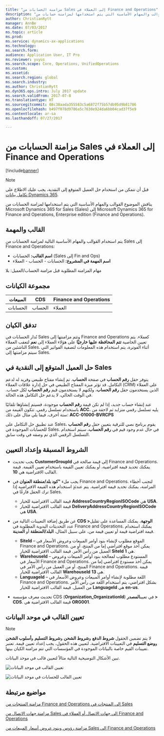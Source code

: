 ```yaml
---
title: "مزامنة الحسابات من Sales إلى العملاء في Finance and Operations"
description: "يناقش الموضوع القوالب والمهام الأساسية التي يتم استخدامها لمزامنة حسابات من Microsoft Dynamics 365 for Sales إلى Microsoft Dynamics 365 for Finance and Operations, Enterprise edition."
author: ChristianRytt
manager: AnnBe
ms.date: 07/03/2017
ms.topic: article
ms.prod: 
ms.service: dynamics-ax-applications
ms.technology: 
ms.search.form: 
audience: Application User, IT Pro
ms.reviewer: yuyus
ms.search.scope: Core, Operations, UnifiedOperations
ms.custom: 
ms.assetid: 
ms.search.region: global
ms.search.industry: 
ms.author: ChristianRytt
ms.dyn365.ops.intro: July 2017 update
ms.search.validFrom: 2017-07-8
ms.translationtype: HT
ms.sourcegitcommit: 08c38aada355583c5a6872f75b57db95d9b81786
ms.openlocfilehash: b497f078d9786a5c7630e924da6bb04cad37f5e9
ms.contentlocale: ar-sa
ms.lasthandoff: 07/27/2017

---
```


# <a name="synchronize-accounts-from-sales-to-customers-in-finance-and-operations"></a>مزامنة الحسابات من Sales إلى العملاء في Finance and Operations

[!include[banner](../includes/banner.md)]

> [!NOTE]
> قبل أن تتمكن من استخدام حل العميل المتوقع إلى النقدية، يجب عليك الاطلاع على [تكامل بيانات Dynamics 365](https://docs.microsoft.com/en-us/common-data-service/entity-reference/dynamics-365-integration). 

يناقش الموضوع القوالب والمهام الأساسية التي يتم استخدامها لمزامنة الحسابات من Microsoft Dynamics 365 for Sales (Sales) إلى Microsoft Dynamics 365 for Finance and Operations, Enterprise edition (Finance and Operations).

## <a name="template-and-task"></a>القالب والمهمة

يتم استخدام القوالب والمهام الأساسية التالية لمزامنة الحسابات من Sales إلى Finance and Operations:

- **اسم القالب:** الحسابات (Sales إلى Fin and Ops)
- **اسم المهمة في المشروع:** الحسابات - الحساب - العملاء

مهام المزامنة المطلوبة قبل مزامنة الحساب/العميل: بلا

## <a name="entity-set"></a>مجموعة الكيانات

| ال‏‏مبيعات    | CDS     | Finance and Operations |
|----------|---------|------------------------|
| الحسابات | الحساب | العملاء              |

## <a name="entity-flow"></a>تدفق الكيان

تُدار الحسابات في Sales وتتم مزامنتها إلى Finance and Operations كعملاء. يتم تعيين الخاصية **تتم المحافظة عليها خارجيًا** على هؤلاء العملاء إلى **نعم** لتعقب العملاء الناشئين من Sales. أثناء الفوترة، يتم استخدام هذه المعلومات لتصفية الفواتير التي سيتم مزامنتها إلى Sales.

## <a name="prospect-to-cash-solution-for-sales"></a>حل العميل المتوقع إلى النقدية في Sales

يتوفر حقل **رقم الحساب** في صفحة **الحساب**. تم إنشاء مفتاح طبيعي وفريد له لدعم التكامل. قد تؤثر ميزة المفتاح الطبيعي في حل إدارة علاقات العملاء (CRM)‬ على العملاء الذين يستخدمون حقل **رقم الحساب**، ولكنهم لا يستخدمون قيم **رقم الحساب** لكل حساب. في الوقت الحالي، لا يدعم حل التكامل هذه الحالة.

عند إنشاء حساب جديد، إذا لم تكن قيمة **رقم الحساب** موجودة، فسيتم إنشاؤها تلقائيًا باستخدام تسلسل رقمي. تتكون القيمة من **ACC**، يليه تسلسل رقمي متزايد ثم لاحقة من ستة أحرف. فيما يلي مثال على ذلك: **ACC-01000-BVRCPS**

عند تطبيق حل التكامل على Sales، يقوم برنامج نصي للترقية بتعيين حقل **رقم الحساب** للحسابات الموجودة في Sales. في حال عدم وجود قيم في **رقم الحساب**، سيتم استخدام التسلسل الرقمي الذي تم وصفه في وقت سابق.

## <a name="preconditions-and-mapping-setup"></a>الشروط المسبقة وإعداد التعيين

- يجب تحديث **CustomerGroupId** إلى قيمة صالحة في Finance and Operations. يمكنك تحديد قيمة افتراضية، أو يمكنك تعيين القيمة باستخدام تعيين القيمة. قيمة القالب الافتراضية هي **10**.
- يجب ملء **"كود بلد/منطقة العنوان** في Finance and Operations. لتجنب أخطاء المزامنة، يمكنك تحديد قيمة افتراضية. يتم عندئذٍ استخدام هذه القيمة الافتراضية إذا ترك الحقل فارغًا في Sales.

    - قيمة القالب الافتراضية للخيار **AddressCountryRegionISOCode** هي **USA**.
    - قيمة القالب الافتراضية للخيار **DeliveryAddressCountryRegionISOCode** هي **USA**.

- عن طريق إضافة التعيينات التالية من **‎CDS &gt;الوجهة**، يمكنك المساعدة على تقليل عدد التحديثات اليدوية المطلوبة في Finance and Operations. يمكنك استخدام قيمة افتراضية قيمة أو تعيين قيمة من، على سبيل المثال، **البلد/المنطقة** أو **المدينة**.

    - **SiteId** – الموقع مطلوب لإنشاء بنود أوامر المبيعات وعروض الأسعار في Finance and Operations. يمكن أخذ موقع افتراضي إما من المنتج، أو من العميل من رأس الأمر. قيمة القالب الافتراضية للخيار **SiteId‎** هي **1**.
    - **WarehouseId** – المستودع مطلوب لمعالجة بنود أوامر المبيعات وعروض الأسعار في Finance and Operations. يمكن أخذ مستودع افتراضي إما من المنتج، أو من العميل من رأس الأمر في Finance and Operations. قيمة القالب الافتراضية للخيار **WarehouseId** هي **13**.
    - **LanguageId** – اللغة مطلوبة لإنشاء أوامر المبيعات وعروض الأسعار في Finance and Operations. بشكل افتراضي، يتم استخدام اللغة من رأس الأمر من العميل. قيمة القالب الافتراضية للخيار **LanguageId** هي **en-us**.

- تحديث معرف مؤسسة CDS (**Organization_OrganizationId**) في تعيين**المصدر &gt; CDS**. قيمة القالب الافتراضية هي **ORG001**.

## <a name="template-mapping-in-data-integrator"></a>تعيين القالب في موحد البيانات

> [!NOTE]
> لا يتم تضمين الحقول **شروط الدفع** و**شروط الشحن** و**شروط التسليم** و**أسلوب الشحن** و**وضع التسليم** في التعيينات الافتراضية. لتعيين هذه الحقول، يجب إعداد تعيين قيمة. تعتبر تعيينات القيم خاصة بالبيانات الموجودة في المؤسسات التي تتم مزامنة الكيان بينها.

تبين الأشكال التوضيحية التالية مثالاً لتعيين قالب في موحد البيانات.

![تعيين القالب في موحد البيانات](./media/accounts-template-mapping-data-integrator-1.png)

![تعيين القالب للحسابات في موحد البيانات](./media/accounts-template-mapping-data-integrator-2.png)

## <a name="related-topics"></a>مواضيع مرتبطة

[مزامنة المنتجات من Finance and Operations إلى المنتجات في Sales](products-template-mapping.md)

[مزامنة جهات الاتصال من Sales إلى جهات الاتصال أو العملاء في Finance and Operations‎](contacts-template-mapping.md)

[مزامنة رؤوس وبنود عروض أسعار المبيعات من Sales إلى Finance and Operations](sales-quotation-template-mapping.md)




